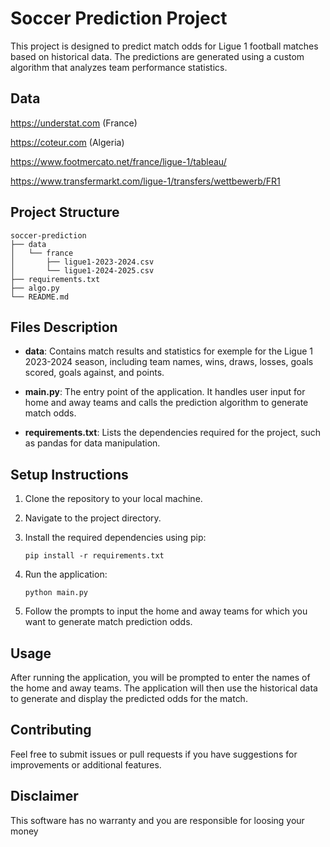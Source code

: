 # Soccer Prediction Project

This project is designed to predict match odds for Ligue 1 football matches based on historical data. The predictions are generated using a custom algorithm that analyzes team performance statistics.

## Data

https://understat.com (France)

https://coteur.com (Algeria)

https://www.footmercato.net/france/ligue-1/tableau/

https://www.transfermarkt.com/ligue-1/transfers/wettbewerb/FR1

## Project Structure

```
soccer-prediction
├── data
│   └── france
│       ├── ligue1-2023-2024.csv
│       └── ligue1-2024-2025.csv
├── requirements.txt
├── algo.py
└── README.md
```

## Files Description

- **data**: Contains match results and statistics for exemple for the Ligue 1 2023-2024 season, including team names, wins, draws, losses, goals scored, goals against, and points.

- **main.py**: The entry point of the application. It handles user input for home and away teams and calls the prediction algorithm to generate match odds.

- **requirements.txt**: Lists the dependencies required for the project, such as pandas for data manipulation.

## Setup Instructions

1. Clone the repository to your local machine.
2. Navigate to the project directory.
3. Install the required dependencies using pip:

   ```
   pip install -r requirements.txt
   ```

4. Run the application:

   ```
   python main.py
   ```

5. Follow the prompts to input the home and away teams for which you want to generate match prediction odds.

## Usage

After running the application, you will be prompted to enter the names of the home and away teams. The application will then use the historical data to generate and display the predicted odds for the match.

## Contributing

Feel free to submit issues or pull requests if you have suggestions for improvements or additional features.

## Disclaimer

This software has no warranty and you are responsible for loosing your money
